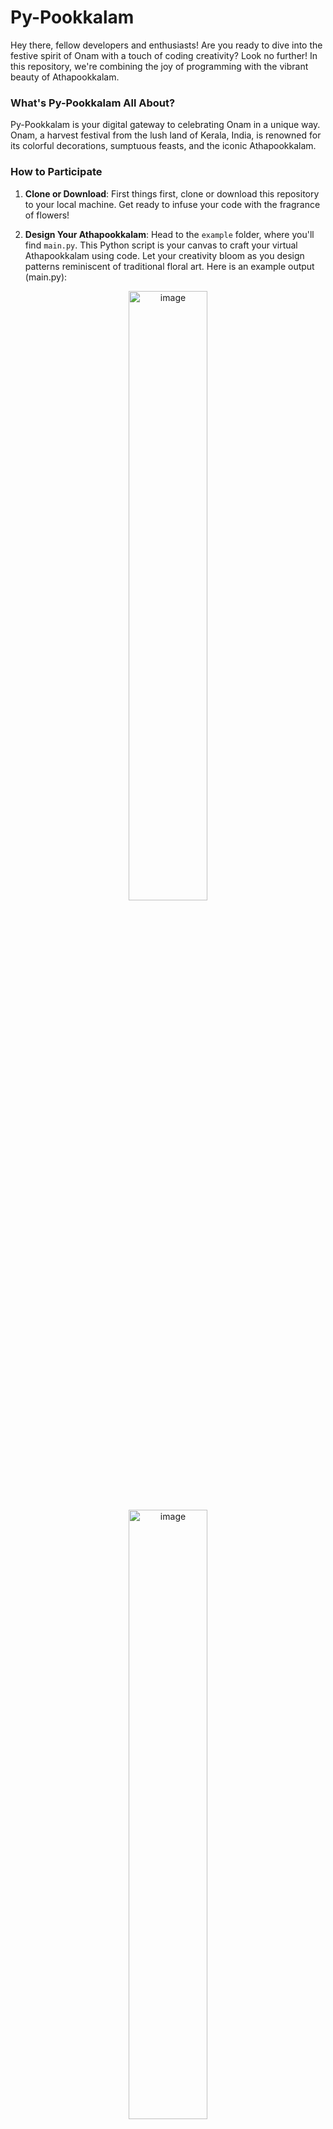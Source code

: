 # Py-Pookkalam

Hey there, fellow developers and enthusiasts! Are you ready to dive into the festive spirit of Onam with a touch of coding creativity? Look no further! In this repository, we're combining the joy of programming with the vibrant beauty of Athapookkalam.

### What's Py-Pookkalam All About?

Py-Pookkalam is your digital gateway to celebrating Onam in a unique way. Onam, a harvest festival from the lush land of Kerala, India, is renowned for its colorful decorations, sumptuous feasts, and the iconic Athapookkalam.

### How to Participate

1. **Clone or Download**: First things first, clone or download this repository to your local machine. Get ready to infuse your code with the fragrance of flowers!

2. **Design Your Athapookkalam**: Head to the `example` folder, where you'll find `main.py`. This Python script is your canvas to craft your virtual Athapookkalam using code. Let your creativity bloom as you design patterns reminiscent of traditional floral art.
   Here is an example output (main.py):
   
<p align="center">
 <img src="https://github.com/blankspace-community/py-pookkalam/blob/main/Example/example.jpeg" alt="image" width="50%">
    <img src="https://github.com/blankspace-community/py-pookkalam/blob/main/Example/example-animated.gif" alt="image" width="50%">
</p>

3. **Submission Options**: Once you've perfected your Athapookkalam masterpiece, you have two exciting options:
   - **Pull Request**: Submit your creation by sending a pull request. Show off your coding skills and the beauty of Kerala's culture to the world!
      - *Create a separate folder with your full name and save the python code along with the screenshot of the output* 
   - **Google Form**: Alternatively, you can submit your design using the Google Form link provided. We can't wait to see the kaleidoscope of designs you come up with.
      - [Submit via google form](https://forms.gle/VcL3JiUP32ZHS9tX8)

### Let's Celebrate Onam Together!

Onam is not just a festival; it's a vibrant kaleidoscope of colors, tradition, and unity. This repository is our way of coming together as a community of developers to celebrate this beautiful festival and share our mutual love for coding.

So, roll up your sleeves, open up that code editor, and let's bring the magic of Athapookkalam to life in the digital realm!
